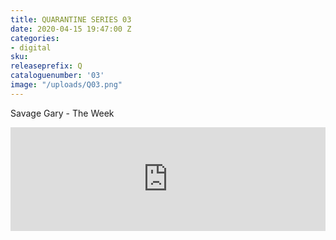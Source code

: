 ```yaml
---
title: QUARANTINE SERIES 03
date: 2020-04-15 19:47:00 Z
categories:
- digital
sku: 
releaseprefix: Q
cataloguenumber: '03'
image: "/uploads/Q03.png"
---
```


Savage Gary - The Week

<iframe width="100%" height="166" scrolling="no" frameborder="no" allow="autoplay" src="https://w.soundcloud.com/player/?url=https%3A//api.soundcloud.com/tracks/782956972&color=%23ffcc00&auto_play=false&hide_related=false&show_comments=true&show_user=true&show_reposts=false&show_teaser=true"></iframe>